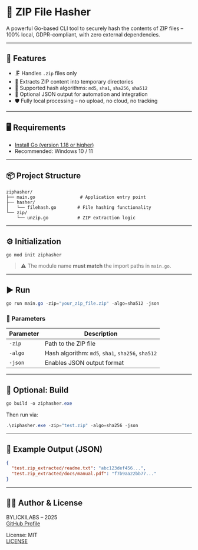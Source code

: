# 🔐 ZIP File Hasher

A powerful Go-based CLI tool to securely hash the contents of ZIP files – 100% local, GDPR-compliant, with zero external dependencies.

---

## 🚀 Features

- 🗜️ Handles `.zip` files only
- 📁 Extracts ZIP content into temporary directories
- 🔐 Supported hash algorithms: `md5`, `sha1`, `sha256`, `sha512`
- 🧾 Optional JSON output for automation and integration
- 🛡️ Fully local processing – no upload, no cloud, no tracking

---

## 🖥️ Requirements

- [Install Go (version 1.18 or higher)](https://go.dev/dl/)
- Recommended: Windows 10 / 11

---

## 📦 Project Structure

```plaintext
ziphasher/
├── main.go                 # Application entry point
├── hasher/
│   └── filehash.go        # File hashing functionality
└── zip/
    └── unzip.go           # ZIP extraction logic
```

---

## ⚙️ Initialization

```yarn
go mod init ziphasher
```

> ⚠️ The module name **must match** the import paths in `main.go`.

---

## ▶️ Run

```powershell
go run main.go -zip="your_zip_file.zip" -algo=sha512 -json
```

### 🔧 Parameters

| Parameter | Description |
|-----------|-------------|
| `-zip`    | Path to the ZIP file |
| `-algo`   | Hash algorithm: `md5`, `sha1`, `sha256`, `sha512` |
| `-json`   | Enables JSON output format |

---

## 🔨 Optional: Build

```powershell
go build -o ziphasher.exe
```

Then run via:

```powershell
.\ziphasher.exe -zip="test.zip" -algo=sha256 -json
```

---

## 📑 Example Output (JSON)

```json
{
  "test.zip_extracted/readme.txt": "abc123def456...",
  "test.zip_extracted/docs/manual.pdf": "f7b9aa22bb77..."
}
```

---

## 👨‍💻 Author & License

BYLICKILABS – 2025  
[GitHub Profile](https://github.com/bylickilabs)

License: MIT  
[LICENSE](LICENSE)

